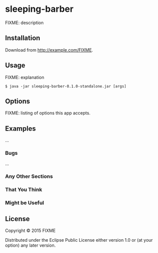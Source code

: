 # sleeping-barber

FIXME: description

## Installation

Download from http://example.com/FIXME.

## Usage

FIXME: explanation

    $ java -jar sleeping-barber-0.1.0-standalone.jar [args]

## Options

FIXME: listing of options this app accepts.

## Examples

...

### Bugs

...

### Any Other Sections
### That You Think
### Might be Useful

## License

Copyright © 2015 FIXME

Distributed under the Eclipse Public License either version 1.0 or (at
your option) any later version.
